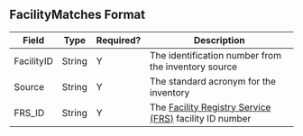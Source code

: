 ## FacilityMatches Format

Field | Type | Required? | Description|
----- | ---- | --------  | -----------|
FacilityID | String | Y | The identification number from the inventory source
Source |String |Y | The standard acronym for the inventory|
FRS_ID |String |Y | The [Facility Registry Service (FRS)](https://iaspub.epa.gov/sor_internet/registry/facilreg/home/basicinformation/) facility ID number |

